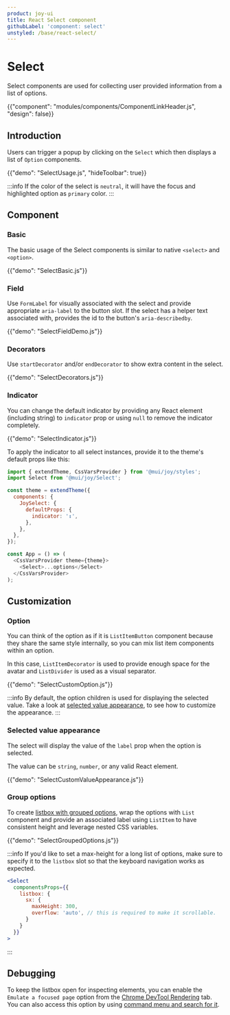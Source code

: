 ```yaml
---
product: joy-ui
title: React Select component
githubLabel: 'component: select'
unstyled: /base/react-select/
---
```


# Select

<p class="description">Select components are used for collecting user provided information from a list of options.</p>

{{"component": "modules/components/ComponentLinkHeader.js", "design": false}}

## Introduction

Users can trigger a popup by clicking on the `Select` which then displays a list of `Option` components.

{{"demo": "SelectUsage.js", "hideToolbar": true}}

:::info
If the color of the select is `neutral`, it will have the focus and highlighted option as `primary` color.
:::

## Component

### Basic

The basic usage of the Select components is similar to native `<select>` and `<option>`.

{{"demo": "SelectBasic.js"}}

### Field

Use `FormLabel` for visually associated with the select and provide appropriate `aria-label` to the button slot. If the select has a helper text associated with, provides the id to the button's `aria-describedby`.

{{"demo": "SelectFieldDemo.js"}}

### Decorators

Use `startDecorator` and/or `endDecorator` to show extra content in the select.

{{"demo": "SelectDecorators.js"}}

### Indicator

You can change the default indicator by providing any React element (including string) to `indicator` prop or using `null` to remove the indicator completely.

{{"demo": "SelectIndicator.js"}}

To apply the indicator to all select instances, provide it to the theme's default props like this:

```js
import { extendTheme, CssVarsProvider } from '@mui/joy/styles';
import Select from '@mui/joy/Select';

const theme = extendTheme({
  components: {
    JoySelect: {
      defaultProps: {
        indicator: '↕',
      },
    },
  },
});

const App = () => (
  <CssVarsProvider theme={theme}>
    <Select>...options</Select>
  </CssVarsProvider>
);
```

## Customization

### Option

You can think of the option as if it is `ListItemButton` component because they share the same style internally, so you can mix list item components within an option.

In this case, `ListItemDecorator` is used to provide enough space for the avatar and `ListDivider` is used as a visual separator.

{{"demo": "SelectCustomOption.js"}}

:::info
By default, the option children is used for displaying the selected value. Take a look at [selected value appearance](#selected-value-appearance), to see how to customize the appearance.
:::

### Selected value appearance

The select will display the value of the `label` prop when the option is selected.

The value can be `string`, `number`, or any valid React element.

{{"demo": "SelectCustomValueAppearance.js"}}

### Group options

To create [listbox with grouped options](https://www.w3.org/WAI/ARIA/apg/example-index/listbox/listbox-grouped.html), wrap the options with `List` component and provide an associated label using `ListItem` to have consistent height and leverage nested CSS variables.

{{"demo": "SelectGroupedOptions.js"}}

:::info
If you'd like to set a max-height for a long list of options, make sure to specify it to the `listbox` slot so that the keyboard navigation works as expected.

```jsx
<Select
  componentsProps={{
    listbox: {
      sx: {
        maxHeight: 300,
        overflow: 'auto', // this is required to make it scrollable.
      }
    }
  }}
>
```

:::

## Debugging

To keep the listbox open for inspecting elements, you can enable the `Emulate a focused page` option from the [Chrome DevTool Rendering](https://developer.chrome.com/docs/devtools/rendering/apply-effects/#emulate-a-focused-page) tab. You can also access this option by using [command menu and search for it](https://developer.chrome.com/docs/devtools/command-menu/).
